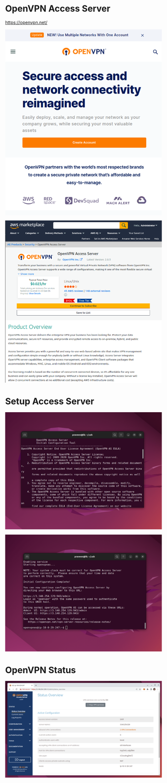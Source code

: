 # OpenVPN Access Server

https://openvpn.net/

![](web-openvpn.png)

![](openvpn.png)

# Setup Access Server

![](access-server.png)

![](setup-complete.png)

# OpenVPN Status

![](status.png)